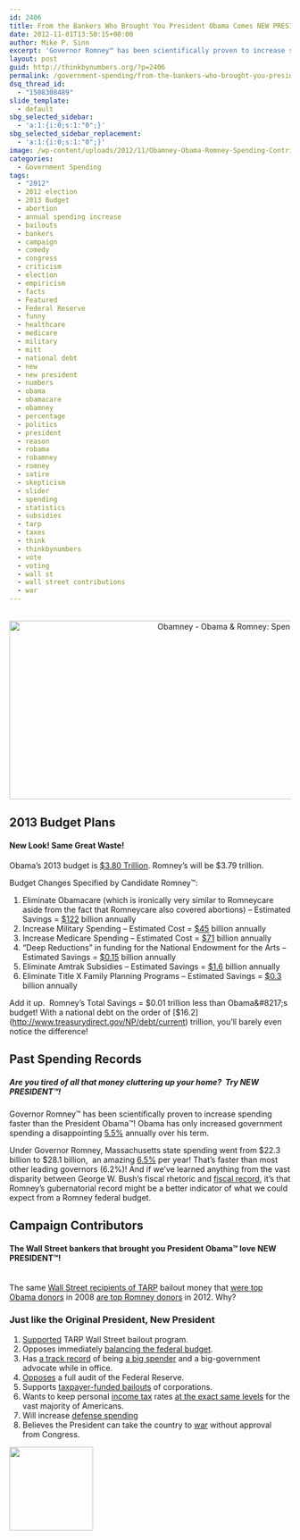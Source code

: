 ```yaml
---
id: 2406
title: From the Bankers Who Brought You President Obama Comes NEW PRESIDENT™!
date: 2012-11-01T13:50:15+00:00
author: Mike P. Sinn
excerpt: 'Governor Romney™ has been scientifically proven to increase spending faster than the President Obama™! Obama has only increased government spending a disappointing 5.5% annually over his term.'
layout: post
guid: http://thinkbynumbers.org/?p=2406
permalink: /government-spending/from-the-bankers-who-brought-you-president-obama-comes-new-president/
dsq_thread_id:
  - "1508308489"
slide_template:
  - default
sbg_selected_sidebar:
  - 'a:1:{i:0;s:1:"0";}'
sbg_selected_sidebar_replacement:
  - 'a:1:{i:0;s:1:"0";}'
image: /wp-content/uploads/2012/11/Obamney-Obama-Romney-Spending-Contributors-Infographic-672x224.jpg
categories:
  - Government Spending
tags:
  - "2012"
  - 2012 election
  - 2013 Budget
  - abortion
  - annual spending increase
  - bailouts
  - bankers
  - campaign
  - comedy
  - congress
  - criticism
  - election
  - empiricism
  - facts
  - Featured
  - Federal Reserve
  - funny
  - healthcare
  - medicare
  - military
  - mitt
  - national debt
  - new
  - new president
  - numbers
  - obama
  - obamacare
  - obamney
  - percentage
  - politics
  - president
  - reason
  - robama
  - robamney
  - romney
  - satire
  - skepticism
  - slider
  - spending
  - statistics
  - subsidies
  - tarp
  - taxes
  - think
  - thinkbynumbers
  - vote
  - voting
  - wall st
  - wall street contributions
  - war
---
```

<p style="text-align: center;">
  <a href="http://thinkbynumbers.org/wp-content/uploads/2012/11/Obamney-Obama-Romney-Spending-Contributors-Infographic.jpg"><br /> </a><a href="https://i1.wp.com/thinkbynumbers.org/wp-content/uploads/2012/11/Obamney-Obama-Romney-Spending-Contributors-Infographic.jpg"><img class="alignnone wp-image-2543 size-full" title="Obamney - Obama & Romney: Spending & Contributors Infographic" src="https://i1.wp.com/thinkbynumbers.org/wp-content/uploads/2012/11/Obamney-Obama-Romney-Spending-Contributors-Infographic.jpg?resize=960%2C320" width="960" height="320" srcset="https://i1.wp.com/thinkbynumbers.org/wp-content/uploads/2012/11/Obamney-Obama-Romney-Spending-Contributors-Infographic.jpg?w=960&ssl=1 960w, https://i1.wp.com/thinkbynumbers.org/wp-content/uploads/2012/11/Obamney-Obama-Romney-Spending-Contributors-Infographic.jpg?resize=300%2C100&ssl=1 300w, https://i1.wp.com/thinkbynumbers.org/wp-content/uploads/2012/11/Obamney-Obama-Romney-Spending-Contributors-Infographic.jpg?resize=768%2C256&ssl=1 768w, https://i1.wp.com/thinkbynumbers.org/wp-content/uploads/2012/11/Obamney-Obama-Romney-Spending-Contributors-Infographic.jpg?resize=672%2C224&ssl=1 672w, https://i1.wp.com/thinkbynumbers.org/wp-content/uploads/2012/11/Obamney-Obama-Romney-Spending-Contributors-Infographic.jpg?resize=480%2C160&ssl=1 480w" sizes="(max-width: 960px) 100vw, 960px" data-recalc-dims="1" /></a>
</p>

## 2013 Budget Plans

#### New Look! Same Great Waste!

Obama&#8217;s 2013 budget is [$3.80 Trillion](https://en.wikipedia.org/wiki/2013_United_States_federal_budget). Romney&#8217;s will be $3.79 trillion.

Budget Changes Specified by Candidate Romney™:

  1. Eliminate Obamacare (which is ironically very similar to Romneycare aside from the fact that Romneycare also covered abortions) &#8211; Estimated Savings = [$122](http://www.forbes.com/forbes/welcome/?toURL=http://www.forbes.com/sites/aroy/2012/07/27/cbo-obamacare-will-spend-more-tax-more-and-reduce-the-deficit-less-than-we-previously-thought/&refURL=http://thinkbynumbers.org&referrer=http://thinkbynumbers.org) billion annually
  2. Increase Military Spending &#8211; Estimated Cost = [$45](https://myaccount.nytimes.com/auth/login?URI=http%3A%2F%2Fwww.nytimes.com%2F2011%2F11%2F07%2Fworld%2Fpanetta-weighs-military-cuts-once-thought-out-of-bounds.html%3F_r%3D5&REFUSE_COOKIE_ERROR=SHOW_ERROR) billion annually
  3. Increase Medicare Spending &#8211; Estimated Cost = [$71](http://www.factcheck.org/2012/08/a-campaign-full-of-mediscare/) billion annually
  4. &#8220;Deep Reductions&#8221; in funding for the National Endowment for the Arts &#8211; Estimated Savings = [$0.15](https://www.philanthropy.com/article/Arts-Spending-Cut-as-2012/195421) billion annually
  5. Eliminate Amtrak Subsidies &#8211; Estimated Savings = [$1.6](http://reason.com/archives/2011/11/09/absolutely-profligate) billion annually
  6. Eliminate Title X Family Planning Programs &#8211; Estimated Savings = [$0.3](http://khn.org/news/planned-parenthood-title-10/) billion annually

Add it up.  Romney&#8217;s Total Savings = $0.01 trillion less than Obama&#8217;s budget! With a national debt on the order of [$16.2](http://www.treasurydirect.gov/NP/debt/current) trillion, you’ll barely even notice the difference!

## Past Spending Records

##### Are you tired of all that money cluttering up your home?  Try NEW PRESIDENT™!

Governor Romney™ has been scientifically proven to increase spending faster than the President Obama™! Obama has only increased government spending a disappointing [5.5%](https://www.washingtonpost.com/blogs/fact-checker/post/the-facts-about-the-growth-of-spending-under-obama/2012/05/24/gJQAIJh6nU_blog.html) annually over his term.

Under Governor Romney, Massachusetts state spending went from $22.3 billion to $28.1 billion,  an amazing [6.5%](https://myaccount.nytimes.com/auth/login?URI=http%3A%2F%2Fthecaucus.blogs.nytimes.com%2F2007%2F12%2F31%2Fclarification-on-huckabee-and-romney-spending%2F%3F_r%3D5&REFUSE_COOKIE_ERROR=SHOW_ERROR) per year! That’s faster than most other leading governors (6.2%)! And if we&#8217;ve learned anything from the vast disparity between George W. Bush’s fiscal rhetoric and [fiscal record](https://www.mercatus.org/publication/spending-under-president-george-w-bush), it’s that Romney’s gubernatorial record might be a better indicator of what we could expect from a Romney federal budget.

## Campaign Contributors

<h4 dir="ltr">
  The Wall Street bankers that brought you President Obama™ love NEW PRESIDENT™!
</h4>

<strong id="internal-source-marker_0.35371873271651566"><br /> </strong>The same [Wall Street recipients of TARP](http://www.opensecrets.org/news/2009/02/tarp-recipients-paid-out-114-m/) bailout money that [were top Obama donors](http://www.opensecrets.org/pres08/contrib.php?cycle=2008&cid=N00009638) in 2008 [are top Romney donors](http://www.opensecrets.org/pres12/contrib.php?cycle=2012&id=N00000286) in 2012. Why?

### Just like the Original President, New President

  1. [Supported](http://www.youtube.com/watch?feature=player_embedded&v=aX6T--U8Ll8) TARP Wall Street bailout program.
  2. Opposes immediately [balancing the federal budget](http://theeconomiccollapseblog.com/archives/there-is-not-going-to-be-a-solution-to-our-economic-problems-on-the-national-level).
  3. Has [a track record](http://endoftheamericandream.com/archives/16-reasons-why-mitt-romney-would-be-a-really-really-bad-president) of being [a big spender](http://endoftheamericandream.com/archives/17-reasons-why-a-vote-for-mitt-romney-is-a-vote-for-the-new-world-order) and a big-government advocate while in office.
  4. [Opposes](http://www.thepoliticalguide.com/Profiles/Governor/Massachusetts/Mitt_Romney/Views/The_Federal_Reserve/) a full audit of the Federal Reserve.
  5. Supports [taxpayer-funded bailouts](http://www.dailykos.com/story/2012/02/17/1065790/-Mitt-Romney-s-bailout-problem) of corporations.
  6. Wants to keep personal <a href="https://turbotax.intuit.com/" target="_blank">income tax</a> rates [at the exact same levels](http://www.businessinsider.com/mitt-romney-tax-rates-low-2012-7) for the vast majority of Americans.
  7. Will increase [defense spending](http://www.rawstory.com/2011/02/defense-enjoys-short-term-boost-under-obama-budget/)
  8. Believes the President can take the country to [war](http://crooksandliars.com/nicole-belle/romney-president-has-power-act-unilat) without approval from Congress.

<a href="http://thinkbynumbers.org/government-spending/from-the-bankers-who-brought-you-president-obama-comes-new-president/attachment/obamney-obama-romney-spending-infographic-ad-version-11-1-12-thumbnail/" rel="attachment wp-att-2558"><img class="aligncenter size-thumbnail wp-image-2558" title="Obamney-Obama-Romney-Spending-Infographic-Ad-Version-11-1-12-thumbnail" src="https://i2.wp.com/thinkbynumbers.org/wp-content/uploads/2012/11/Obamney-Obama-Romney-Spending-Infographic-Ad-Version-11-1-12-thumbnail-150x150.jpg?resize=150%2C150" alt="" width="150" height="150" srcset="https://i1.wp.com/thinkbynumbers.org/wp-content/uploads/2012/11/Obamney-Obama-Romney-Spending-Infographic-Ad-Version-11-1-12-thumbnail.jpg?resize=150%2C150&ssl=1 150w, https://i1.wp.com/thinkbynumbers.org/wp-content/uploads/2012/11/Obamney-Obama-Romney-Spending-Infographic-Ad-Version-11-1-12-thumbnail.jpg?w=300&ssl=1 300w" sizes="(max-width: 150px) 100vw, 150px" data-recalc-dims="1" /></a>